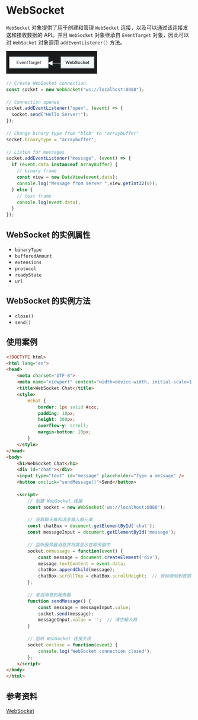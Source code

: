 # WebSocket

`WebSocket` 对象提供了用于创建和管理 `WebSocket` 连接，以及可以通过该连接发送和接收数据的 API。并且 `WebSocket` 对象继承自 `EventTarget` 对象，因此可以对 `WebSocket` 对象调用 `addEventListener()` 方法。

![browser](../../assets/WebSocket.png)

```js
// Create WebSocket connection.
const socket = new WebSocket("ws://localhost:8080");

// Connection opened
socket.addEventListener("open", (event) => {
  socket.send("Hello Server!");
});

// Change binary type from "blob" to "arraybuffer"
socket.binaryType = "arraybuffer";

// Listen for messages
socket.addEventListener("message", (event) => {
  if (event.data instanceof ArrayBuffer) {
    // binary frame
    const view = new DataView(event.data);
    console.log("Message from server ",view.getInt32(0));
  } else {
    // text frame
    console.log(event.data);
  }
});
```

## WebSocket 的实例属性

- `binaryType`
- `bufferedAmount`
- `extensions`
- `protocol`
- `readyState`
- `url`

## WebSocket 的实例方法

- `close()`
- `send()`

## 使用案例

```html
<!DOCTYPE html>
<html lang="en">
<head>
    <meta charset="UTF-8">
    <meta name="viewport" content="width=device-width, initial-scale=1.0">
    <title>WebSocket Chat</title>
    <style>
        #chat {
            border: 1px solid #ccc;
            padding: 10px;
            height: 300px;
            overflow-y: scroll;
            margin-bottom: 10px;
        }
    </style>
</head>
<body>
    <h1>WebSocket Chat</h1>
    <div id="chat"></div>
    <input type="text" id="message" placeholder="Type a message" />
    <button onclick="sendMessage()">Send</button>

    <script>
        // 创建 WebSocket 连接
        const socket = new WebSocket('ws://localhost:8080');

        // 获取聊天框和消息输入框元素
        const chatBox = document.getElementById('chat');
        const messageInput = document.getElementById('message');

        // 监听服务器消息并将其显示在聊天框中
        socket.onmessage = function(event) {
            const message = document.createElement('div');
            message.textContent = event.data;
            chatBox.appendChild(message);
            chatBox.scrollTop = chatBox.scrollHeight;  // 自动滚动到底部
        };

        // 发送消息到服务器
        function sendMessage() {
            const message = messageInput.value;
            socket.send(message);
            messageInput.value = '';  // 清空输入框
        }

        // 监听 WebSocket 连接关闭
        socket.onclose = function(event) {
            console.log('WebSocket connection closed');
        };
    </script>
</body>
</html>
```

## 参考资料

[WebSocket](https://developer.mozilla.org/en-US/docs/Web/API/WebSocket)

